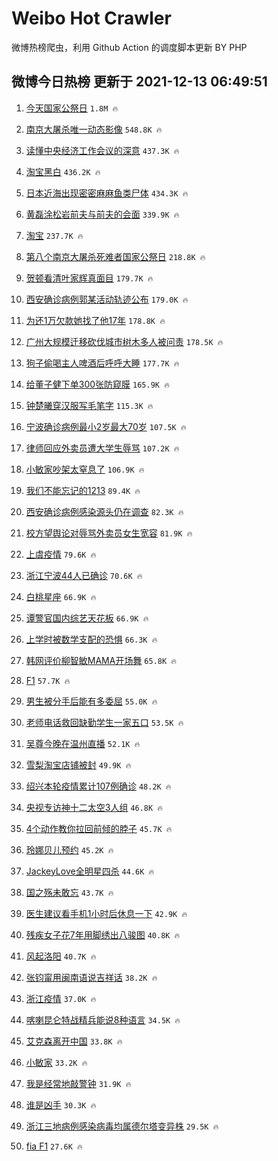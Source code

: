 # Weibo Hot Crawler 



微博热榜爬虫，利用 Github Action 的调度脚本更新 BY PHP 


## 微博今日热榜 更新于 2021-12-13 06:49:51 
1. [今天国家公祭日](https://s.weibo.com/weibo?q=%23%E4%BB%8A%E5%A4%A9%E5%9B%BD%E5%AE%B6%E5%85%AC%E7%A5%AD%E6%97%A5%23&Refer=top) `1.8M 🔥` 

1. [南京大屠杀唯一动态影像](https://s.weibo.com/weibo?q=%23%E5%8D%97%E4%BA%AC%E5%A4%A7%E5%B1%A0%E6%9D%80%E5%94%AF%E4%B8%80%E5%8A%A8%E6%80%81%E5%BD%B1%E5%83%8F%23&Refer=top) `548.8K 🔥` 

1. [读懂中央经济工作会议的深意](https://s.weibo.com/weibo?q=%23%E8%AF%BB%E6%87%82%E4%B8%AD%E5%A4%AE%E7%BB%8F%E6%B5%8E%E5%B7%A5%E4%BD%9C%E4%BC%9A%E8%AE%AE%E7%9A%84%E6%B7%B1%E6%84%8F%23&Refer=top) `437.3K 🔥` 

1. [淘宝黑白](https://s.weibo.com/weibo?q=%E6%B7%98%E5%AE%9D%E9%BB%91%E7%99%BD&Refer=top) `436.2K 🔥` 

1. [日本近海出现密密麻麻鱼类尸体](https://s.weibo.com/weibo?q=%23%E6%97%A5%E6%9C%AC%E8%BF%91%E6%B5%B7%E5%87%BA%E7%8E%B0%E5%AF%86%E5%AF%86%E9%BA%BB%E9%BA%BB%E9%B1%BC%E7%B1%BB%E5%B0%B8%E4%BD%93%23&Refer=top) `434.3K 🔥` 

1. [黄磊涂松岩前夫与前夫的会面](https://s.weibo.com/weibo?q=%23%E9%BB%84%E7%A3%8A%E6%B6%82%E6%9D%BE%E5%B2%A9%E5%89%8D%E5%A4%AB%E4%B8%8E%E5%89%8D%E5%A4%AB%E7%9A%84%E4%BC%9A%E9%9D%A2%23&Refer=top) `339.9K 🔥` 

1. [淘宝](https://s.weibo.com/weibo?q=%E6%B7%98%E5%AE%9D&Refer=top) `237.7K 🔥` 

1. [第八个南京大屠杀死难者国家公祭日](https://s.weibo.com/weibo?q=%23%E7%AC%AC%E5%85%AB%E4%B8%AA%E5%8D%97%E4%BA%AC%E5%A4%A7%E5%B1%A0%E6%9D%80%E6%AD%BB%E9%9A%BE%E8%80%85%E5%9B%BD%E5%AE%B6%E5%85%AC%E7%A5%AD%E6%97%A5%23&Refer=top) `218.8K 🔥` 

1. [贺顿看清叶家辉真面目](https://s.weibo.com/weibo?q=%23%E8%B4%BA%E9%A1%BF%E7%9C%8B%E6%B8%85%E5%8F%B6%E5%AE%B6%E8%BE%89%E7%9C%9F%E9%9D%A2%E7%9B%AE%23&Refer=top) `179.7K 🔥` 

1. [西安确诊病例郭某活动轨迹公布](https://s.weibo.com/weibo?q=%23%E8%A5%BF%E5%AE%89%E7%A1%AE%E8%AF%8A%E7%97%85%E4%BE%8B%E9%83%AD%E6%9F%90%E6%B4%BB%E5%8A%A8%E8%BD%A8%E8%BF%B9%E5%85%AC%E5%B8%83%23&Refer=top) `179.0K 🔥` 

1. [为还1万欠款她找了他17年](https://s.weibo.com/weibo?q=%23%E4%B8%BA%E8%BF%981%E4%B8%87%E6%AC%A0%E6%AC%BE%E5%A5%B9%E6%89%BE%E4%BA%86%E4%BB%9617%E5%B9%B4%23&Refer=top) `178.8K 🔥` 

1. [广州大规模迁移砍伐城市树木多人被问责](https://s.weibo.com/weibo?q=%23%E5%B9%BF%E5%B7%9E%E5%A4%A7%E8%A7%84%E6%A8%A1%E8%BF%81%E7%A7%BB%E7%A0%8D%E4%BC%90%E5%9F%8E%E5%B8%82%E6%A0%91%E6%9C%A8%E5%A4%9A%E4%BA%BA%E8%A2%AB%E9%97%AE%E8%B4%A3%23&Refer=top) `178.5K 🔥` 

1. [狗子偷喝主人啤酒后呼呼大睡](https://s.weibo.com/weibo?q=%23%E7%8B%97%E5%AD%90%E5%81%B7%E5%96%9D%E4%B8%BB%E4%BA%BA%E5%95%A4%E9%85%92%E5%90%8E%E5%91%BC%E5%91%BC%E5%A4%A7%E7%9D%A1%23&Refer=top) `177.7K 🔥` 

1. [给董子健下单300张防窥膜](https://s.weibo.com/weibo?q=%23%E7%BB%99%E8%91%A3%E5%AD%90%E5%81%A5%E4%B8%8B%E5%8D%95300%E5%BC%A0%E9%98%B2%E7%AA%A5%E8%86%9C%23&Refer=top) `165.9K 🔥` 

1. [钟楚曦穿汉服写毛笔字](https://s.weibo.com/weibo?q=%23%E9%92%9F%E6%A5%9A%E6%9B%A6%E7%A9%BF%E6%B1%89%E6%9C%8D%E5%86%99%E6%AF%9B%E7%AC%94%E5%AD%97%23&Refer=top) `115.3K 🔥` 

1. [宁波确诊病例最小2岁最大70岁](https://s.weibo.com/weibo?q=%23%E5%AE%81%E6%B3%A2%E7%A1%AE%E8%AF%8A%E7%97%85%E4%BE%8B%E6%9C%80%E5%B0%8F2%E5%B2%81%E6%9C%80%E5%A4%A770%E5%B2%81%23&Refer=top) `107.5K 🔥` 

1. [律师回应外卖员遭大学生辱骂](https://s.weibo.com/weibo?q=%23%E5%BE%8B%E5%B8%88%E5%9B%9E%E5%BA%94%E5%A4%96%E5%8D%96%E5%91%98%E9%81%AD%E5%A4%A7%E5%AD%A6%E7%94%9F%E8%BE%B1%E9%AA%82%23&Refer=top) `107.2K 🔥` 

1. [小敏家吵架太窒息了](https://s.weibo.com/weibo?q=%23%E5%B0%8F%E6%95%8F%E5%AE%B6%E5%90%B5%E6%9E%B6%E5%A4%AA%E7%AA%92%E6%81%AF%E4%BA%86%23&Refer=top) `106.9K 🔥` 

1. [我们不能忘记的1213](https://s.weibo.com/weibo?q=%23%E6%88%91%E4%BB%AC%E4%B8%8D%E8%83%BD%E5%BF%98%E8%AE%B0%E7%9A%841213%23&Refer=top) `89.4K 🔥` 

1. [西安确诊病例感染源头仍在调查](https://s.weibo.com/weibo?q=%23%E8%A5%BF%E5%AE%89%E7%A1%AE%E8%AF%8A%E7%97%85%E4%BE%8B%E6%84%9F%E6%9F%93%E6%BA%90%E5%A4%B4%E4%BB%8D%E5%9C%A8%E8%B0%83%E6%9F%A5%23&Refer=top) `82.3K 🔥` 

1. [校方望舆论对辱骂外卖员女生宽容](https://s.weibo.com/weibo?q=%23%E6%A0%A1%E6%96%B9%E6%9C%9B%E8%88%86%E8%AE%BA%E5%AF%B9%E8%BE%B1%E9%AA%82%E5%A4%96%E5%8D%96%E5%91%98%E5%A5%B3%E7%94%9F%E5%AE%BD%E5%AE%B9%23&Refer=top) `81.9K 🔥` 

1. [上虞疫情](https://s.weibo.com/weibo?q=%E4%B8%8A%E8%99%9E%E7%96%AB%E6%83%85&Refer=top) `79.6K 🔥` 

1. [浙江宁波44人已确诊](https://s.weibo.com/weibo?q=%23%E6%B5%99%E6%B1%9F%E5%AE%81%E6%B3%A244%E4%BA%BA%E5%B7%B2%E7%A1%AE%E8%AF%8A%23&Refer=top) `70.6K 🔥` 

1. [白桃星座](https://s.weibo.com/weibo?q=%23%E7%99%BD%E6%A1%83%E6%98%9F%E5%BA%A7%23&Refer=top) `66.9K 🔥` 

1. [谭警官国内综艺天花板](https://s.weibo.com/weibo?q=%23%E8%B0%AD%E8%AD%A6%E5%AE%98%E5%9B%BD%E5%86%85%E7%BB%BC%E8%89%BA%E5%A4%A9%E8%8A%B1%E6%9D%BF%23&Refer=top) `66.9K 🔥` 

1. [上学时被数学支配的恐惧](https://s.weibo.com/weibo?q=%23%E4%B8%8A%E5%AD%A6%E6%97%B6%E8%A2%AB%E6%95%B0%E5%AD%A6%E6%94%AF%E9%85%8D%E7%9A%84%E6%81%90%E6%83%A7%23&Refer=top) `66.3K 🔥` 

1. [韩网评价柳智敏MAMA开场舞](https://s.weibo.com/weibo?q=%E9%9F%A9%E7%BD%91%E8%AF%84%E4%BB%B7%E6%9F%B3%E6%99%BA%E6%95%8FMAMA%E5%BC%80%E5%9C%BA%E8%88%9E&Refer=top) `65.8K 🔥` 

1. [F1](https://s.weibo.com/weibo?q=F1&Refer=top) `57.7K 🔥` 

1. [男生被分手后能有多委屈](https://s.weibo.com/weibo?q=%23%E7%94%B7%E7%94%9F%E8%A2%AB%E5%88%86%E6%89%8B%E5%90%8E%E8%83%BD%E6%9C%89%E5%A4%9A%E5%A7%94%E5%B1%88%23&Refer=top) `55.0K 🔥` 

1. [老师电话救回缺勤学生一家五口](https://s.weibo.com/weibo?q=%23%E8%80%81%E5%B8%88%E7%94%B5%E8%AF%9D%E6%95%91%E5%9B%9E%E7%BC%BA%E5%8B%A4%E5%AD%A6%E7%94%9F%E4%B8%80%E5%AE%B6%E4%BA%94%E5%8F%A3%23&Refer=top) `53.5K 🔥` 

1. [吴尊今晚在温州直播](https://s.weibo.com/weibo?q=%23%E5%90%B4%E5%B0%8A%E4%BB%8A%E6%99%9A%E5%9C%A8%E6%B8%A9%E5%B7%9E%E7%9B%B4%E6%92%AD%23&Refer=top) `52.1K 🔥` 

1. [雪梨淘宝店铺被封](https://s.weibo.com/weibo?q=%23%E9%9B%AA%E6%A2%A8%E6%B7%98%E5%AE%9D%E5%BA%97%E9%93%BA%E8%A2%AB%E5%B0%81%23&Refer=top) `49.9K 🔥` 

1. [绍兴本轮疫情累计107例确诊](https://s.weibo.com/weibo?q=%23%E7%BB%8D%E5%85%B4%E6%9C%AC%E8%BD%AE%E7%96%AB%E6%83%85%E7%B4%AF%E8%AE%A1107%E4%BE%8B%E7%A1%AE%E8%AF%8A%23&Refer=top) `48.2K 🔥` 

1. [央视专访神十二太空3人组](https://s.weibo.com/weibo?q=%23%E5%A4%AE%E8%A7%86%E4%B8%93%E8%AE%BF%E7%A5%9E%E5%8D%81%E4%BA%8C%E5%A4%AA%E7%A9%BA3%E4%BA%BA%E7%BB%84%23&Refer=top) `46.8K 🔥` 

1. [4个动作教你拉回前倾的脖子](https://s.weibo.com/weibo?q=%234%E4%B8%AA%E5%8A%A8%E4%BD%9C%E6%95%99%E4%BD%A0%E6%8B%89%E5%9B%9E%E5%89%8D%E5%80%BE%E7%9A%84%E8%84%96%E5%AD%90%23&Refer=top) `45.7K 🔥` 

1. [玲娜贝儿预约](https://s.weibo.com/weibo?q=%23%E7%8E%B2%E5%A8%9C%E8%B4%9D%E5%84%BF%E9%A2%84%E7%BA%A6%23&Refer=top) `45.2K 🔥` 

1. [JackeyLove全明星四杀](https://s.weibo.com/weibo?q=%23JackeyLove%E5%85%A8%E6%98%8E%E6%98%9F%E5%9B%9B%E6%9D%80%23&Refer=top) `44.6K 🔥` 

1. [国之殇未敢忘](https://s.weibo.com/weibo?q=%23%E5%9B%BD%E4%B9%8B%E6%AE%87%E6%9C%AA%E6%95%A2%E5%BF%98%23&Refer=top) `43.7K 🔥` 

1. [医生建议看手机1小时后休息一下](https://s.weibo.com/weibo?q=%23%E5%8C%BB%E7%94%9F%E5%BB%BA%E8%AE%AE%E7%9C%8B%E6%89%8B%E6%9C%BA1%E5%B0%8F%E6%97%B6%E5%90%8E%E4%BC%91%E6%81%AF%E4%B8%80%E4%B8%8B%23&Refer=top) `42.9K 🔥` 

1. [残疾女子花7年用脚绣出八骏图](https://s.weibo.com/weibo?q=%23%E6%AE%8B%E7%96%BE%E5%A5%B3%E5%AD%90%E8%8A%B17%E5%B9%B4%E7%94%A8%E8%84%9A%E7%BB%A3%E5%87%BA%E5%85%AB%E9%AA%8F%E5%9B%BE%23&Refer=top) `40.8K 🔥` 

1. [风起洛阳](https://s.weibo.com/weibo?q=%E9%A3%8E%E8%B5%B7%E6%B4%9B%E9%98%B3&Refer=top) `40.7K 🔥` 

1. [张钧甯用闽南语说吉祥话](https://s.weibo.com/weibo?q=%23%E5%BC%A0%E9%92%A7%E7%94%AF%E7%94%A8%E9%97%BD%E5%8D%97%E8%AF%AD%E8%AF%B4%E5%90%89%E7%A5%A5%E8%AF%9D%23&Refer=top) `38.2K 🔥` 

1. [浙江疫情](https://s.weibo.com/weibo?q=%E6%B5%99%E6%B1%9F%E7%96%AB%E6%83%85&Refer=top) `37.0K 🔥` 

1. [喀喇昆仑特战精兵能说8种语言](https://s.weibo.com/weibo?q=%23%E5%96%80%E5%96%87%E6%98%86%E4%BB%91%E7%89%B9%E6%88%98%E7%B2%BE%E5%85%B5%E8%83%BD%E8%AF%B48%E7%A7%8D%E8%AF%AD%E8%A8%80%23&Refer=top) `34.5K 🔥` 

1. [艾克森离开中国](https://s.weibo.com/weibo?q=%23%E8%89%BE%E5%85%8B%E6%A3%AE%E7%A6%BB%E5%BC%80%E4%B8%AD%E5%9B%BD%23&Refer=top) `33.8K 🔥` 

1. [小敏家](https://s.weibo.com/weibo?q=%E5%B0%8F%E6%95%8F%E5%AE%B6&Refer=top) `33.2K 🔥` 

1. [我是经常地敲警钟](https://s.weibo.com/weibo?q=%23%E6%88%91%E6%98%AF%E7%BB%8F%E5%B8%B8%E5%9C%B0%E6%95%B2%E8%AD%A6%E9%92%9F%23&Refer=top) `31.9K 🔥` 

1. [谁是凶手](https://s.weibo.com/weibo?q=%E8%B0%81%E6%98%AF%E5%87%B6%E6%89%8B&Refer=top) `30.3K 🔥` 

1. [浙江三地病例感染病毒均属德尔塔变异株](https://s.weibo.com/weibo?q=%23%E6%B5%99%E6%B1%9F%E4%B8%89%E5%9C%B0%E7%97%85%E4%BE%8B%E6%84%9F%E6%9F%93%E7%97%85%E6%AF%92%E5%9D%87%E5%B1%9E%E5%BE%B7%E5%B0%94%E5%A1%94%E5%8F%98%E5%BC%82%E6%A0%AA%23&Refer=top) `29.5K 🔥` 

1. [fia F1](https://s.weibo.com/weibo?q=fia%20F1&Refer=top) `27.6K 🔥` 

